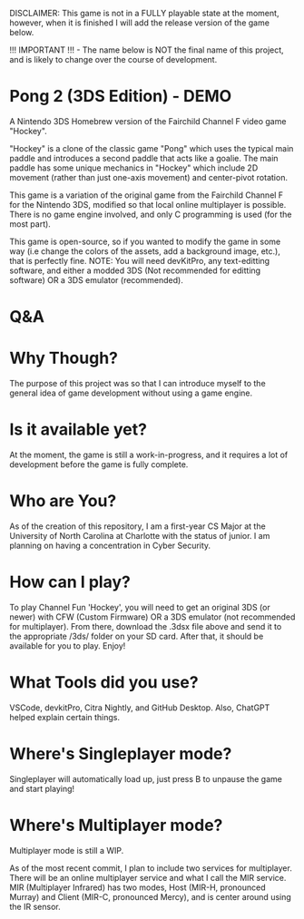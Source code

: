 DISCLAIMER: This game is not in a FULLY playable state at the moment, however, when it is finished I will add the release version of the game below.

!!! IMPORTANT !!! - The name below is NOT the final name of this project, and is likely to change over the course of development.
# Pong 2 (3DS Edition) - DEMO
A Nintendo 3DS Homebrew version of the Fairchild Channel F video game "Hockey".

"Hockey" is a clone of the classic game "Pong" which uses the typical main paddle and introduces a second paddle that acts like a goalie. The main paddle has some unique mechanics in "Hockey" which include 2D movement (rather than just one-axis movement) and center-pivot rotation.

This game is a variation of the original game from the Fairchild Channel F for the Nintendo 3DS, modified so that local online multiplayer is possible. There is no game engine involved, and only C programming is used (for the most part).

This game is open-source, so if you wanted to modify the game in some way (i.e change the colors of the assets, add a background image, etc.), that is perfectly fine.
NOTE: You will need devKitPro, any text-editting software, and either a modded 3DS (Not recommended for editting software) OR a 3DS emulator (recommended).

# Q&A
# Why Though?
The purpose of this project was so that I can introduce myself to the general idea of game development without using a game engine.

# Is it available yet?
At the moment, the game is still a work-in-progress, and it requires a lot of development before the game is fully complete.

# Who are You?
As of the creation of this repository, I am a first-year CS Major at the University of North Carolina at Charlotte with the status of junior. I am planning on having a concentration in Cyber Security.

# How can I play?
To play Channel Fun 'Hockey', you will need to get an original 3DS (or newer) with CFW (Custom Firmware) OR a 3DS emulator (not recommended for multiplayer). From there, download the .3dsx file above and send it to the appropriate /3ds/ folder on your SD card. After that, it should be available for you to play. Enjoy!

# What Tools did you use?
VSCode, devkitPro, Citra Nightly, and GitHub Desktop. Also, ChatGPT helped explain certain things.
# Where's Singleplayer mode?
Singleplayer will automatically load up, just press B to unpause the game and start playing!

# Where's Multiplayer mode?
Multiplayer mode is still a WIP.

As of the most recent commit, I plan to include two services for multiplayer. There will be an online multiplayer service and what I call the MIR service. MIR (Multiplayer Infrared) has two modes, Host (MIR-H, pronounced Murray) and Client (MIR-C, pronounced Mercy), and is center around using the IR sensor.

